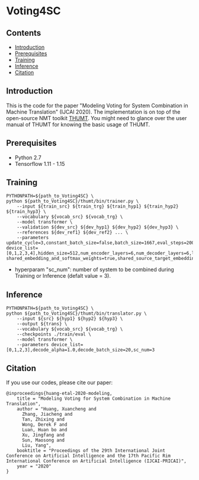 # Voting4SC
## Contents
* [Introduction](#Introduction)
* [Prerequisites](#Prerequisites)
* [Training](#Training)
* [Inference](#Inference)
* [Citation](#Citation)


## Introduction
This is the code for the paper "Modeling Voting for System Combination in Machine Translation" (IJCAI 2020).  The implementation is on top of the open-source NMT toolkit [THUMT](https://github.com/thumt/THUMT). You might need to glance over the user manual of THUMT for knowing the basic usage of THUMT.

## Prerequisites
* Python 2.7
* Tensorflow 1.11 - 1.15

## Training
```
PYTHONPATH=${path_to_Voting4SC} \
python ${path_to_Voting4SC}/thumt/bin/trainer.py \
    --input ${train_src} ${train_trg} ${train_hyp1} ${train_hyp2} ${train_hyp3} \
    --vocabulary ${vocab_src} ${vocab_trg} \
    --model transformer \
    --validation ${dev_src} ${dev_hyp1} ${dev_hyp2} ${dev_hyp3} \
    --references ${dev_ref1} ${dev_ref2} ... \
    --parameters update_cycle=3,constant_batch_size=false,batch_size=1667,eval_steps=2000,eval_batch_size=12,train_steps=100000,save_checkpoint_steps=2000,keep_top_checkpoint_max=10,keep_checkpoint_max=9999999,\
device_list=[0,1,2,3,4],hidden_size=512,num_encoder_layers=6,num_decoder_layers=6,learning_rate=1,warmup_steps=4000,residual_dropout=0.1,relu_dropout=0.1,attention_dropout=0.1,num_heads=8,\
shared_embedding_and_softmax_weights=true,shared_source_target_embedding=true,buffer_size=10000000,layer_preprocess="layer_norm",layer_postprocess="none",position_info_type="absolute",sc_num=3
```
* hyperparam "sc_num": number of system to be combined during Training or Inference (defalt value = 3).

## Inference
```
PYTHONPATH=${path_to_Voting4SC} \
python ${path_to_Voting4SC}/thumt/bin/translator.py \
    --input ${src} ${hyp1} ${hyp2} ${hyp3} \
    --output ${trans} \
    --vocabulary ${vocab_src} ${vocab_trg} \
    --checkpoints ./train/eval \
    --model transformer \
    --parameters device_list=[0,1,2,3],decode_alpha=1.0,decode_batch_size=20,sc_num=3
```

## Citation
If you use our codes, please cite our paper:
```
@inproceedings{huang-etal-2020-modeling,
    title = "Modeling Voting for System Combination in Machine Translation",
    author = "Huang, Xuancheng and
      Zhang, Jiacheng and
      Tan, Zhixing and
      Wong, Derek F and
      Luan, Huan bo and
      Xu, Jingfang and
      Sun, Maosong and 
      Liu, Yang",
    booktitle = "Proceedings of the 29th International Joint Conference on Artificial Intelligence and the 17th Pacific Rim International Conference on Artificial Intelligence (IJCAI-PRICAI)",
    year = "2020"
}
```

